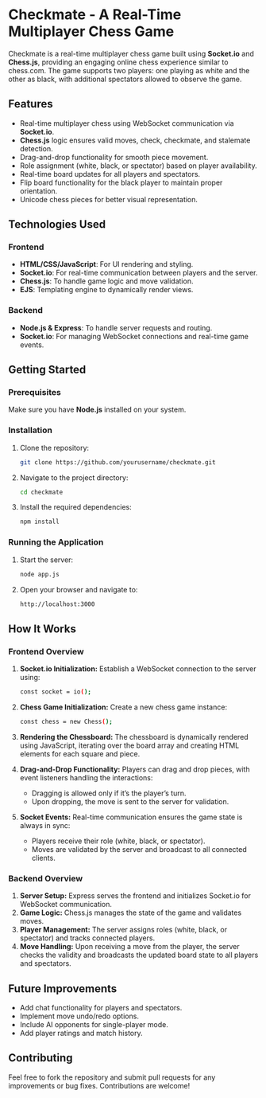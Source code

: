 # Checkmate - A Real-Time Multiplayer Chess Game

Checkmate is a real-time multiplayer chess game built using **Socket.io** and **Chess.js**, providing an engaging online chess experience similar to chess.com. The game supports two players: one playing as white and the other as black, with additional spectators allowed to observe the game.

## Features

- Real-time multiplayer chess using WebSocket communication via **Socket.io**.
- **Chess.js** logic ensures valid moves, check, checkmate, and stalemate detection.
- Drag-and-drop functionality for smooth piece movement.
- Role assignment (white, black, or spectator) based on player availability.
- Real-time board updates for all players and spectators.
- Flip board functionality for the black player to maintain proper orientation.
- Unicode chess pieces for better visual representation.

## Technologies Used

### Frontend

- **HTML/CSS/JavaScript**: For UI rendering and styling.
- **Socket.io**: For real-time communication between players and the server.
- **Chess.js**: To handle game logic and move validation.
- **EJS**: Templating engine to dynamically render views.

### Backend

- **Node.js & Express**: To handle server requests and routing.
- **Socket.io**: For managing WebSocket connections and real-time game events.

## Getting Started

### Prerequisites
Make sure you have **Node.js** installed on your system.

### Installation
1. Clone the repository:
   
   ```bash
   git clone https://github.com/yourusername/checkmate.git
2. Navigate to the project directory:
   
   ```bash
   cd checkmate
3. Install the required dependencies:
   
   ```bash
   npm install

 ### Running the Application
1. Start the server:
   
   ```bash
   node app.js
3. Open your browser and navigate to:
   
   ```bash
   http://localhost:3000

## How It Works

### Frontend Overview
1. **Socket.io Initialization:** Establish a WebSocket connection to the server using:
   
   ```bash
   const socket = io();
2. **Chess Game Initialization:** Create a new chess game instance:
   
   ```bash
   const chess = new Chess();

3. **Rendering the Chessboard:** The chessboard is dynamically rendered using JavaScript, iterating over the board array and creating HTML elements for each square and piece.
   
4. **Drag-and-Drop Functionality:** Players can drag and drop pieces, with event listeners handling the interactions:
   - Dragging is allowed only if it’s the player’s turn.
   - Upon dropping, the move is sent to the server for validation.

5. **Socket Events:** Real-time communication ensures the game state is always in sync:
   - Players receive their role (white, black, or spectator).
   - Moves are validated by the server and broadcast to all connected clients.

### Backend Overview
1. **Server Setup:** Express serves the frontend and initializes Socket.io for WebSocket communication.
2. **Game Logic:** Chess.js manages the state of the game and validates moves.
3. **Player Management:** The server assigns roles (white, black, or spectator) and tracks connected players.
4. **Move Handling:** Upon receiving a move from the player, the server checks the validity and broadcasts the updated board state to all players and spectators.

## Future Improvements
- Add chat functionality for players and spectators.
- Implement move undo/redo options.
- Include AI opponents for single-player mode.
- Add player ratings and match history.

## Contributing

Feel free to fork the repository and submit pull requests for any improvements or bug fixes. Contributions are welcome!
